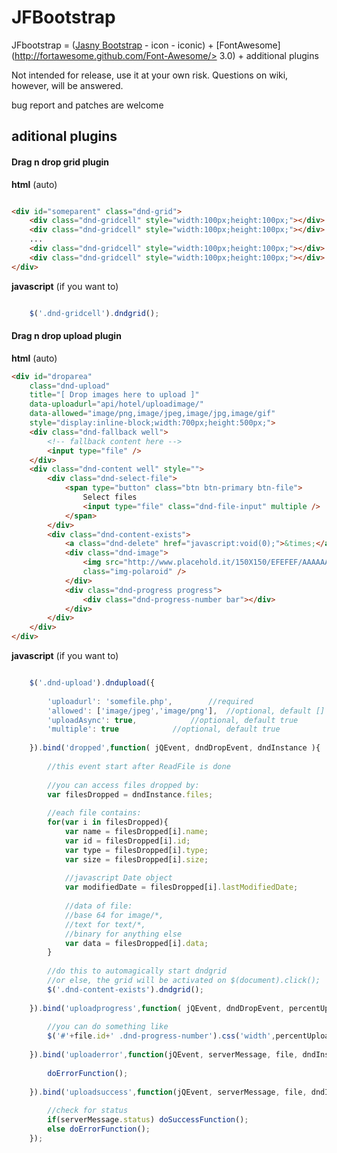 JFBootstrap
===========

JFbootstrap = ([Jasny Bootstrap](http://jasny.github.com/bootstrap/) - icon -  iconic) + [FontAwesome](http://fortawesome.github.com/Font-Awesome/> 3.0) + additional plugins

Not intended for release, use it at your own risk.
Questions on wiki, however, will be answered.

bug report and patches are welcome


<h2>aditional plugins</h2>

<h4>Drag n drop grid plugin</h4>

<b>html</b> (auto)
```html

<div id="someparent" class="dnd-grid">
	<div class="dnd-gridcell" style="width:100px;height:100px;"></div>
	<div class="dnd-gridcell" style="width:100px;height:100px;"></div>
	...
	<div class="dnd-gridcell" style="width:100px;height:100px;"></div>
	<div class="dnd-gridcell" style="width:100px;height:100px;"></div>
</div>


```
<b>javascript</b> (if you want to)

```javascript

	$('.dnd-gridcell').dndgrid();

```

<h4>Drag n drop upload plugin</h4>

<b>html</b> (auto)
```html
<div id="droparea" 
	class="dnd-upload" 
	title="[ Drop images here to upload ]" 
	data-uploadurl="api/hotel/uploadimage/" 
	data-allowed="image/png,image/jpeg,image/jpg,image/gif"  
	style="display:inline-block;width:700px;height:500px;">
	<div class="dnd-fallback well">
		<!-- fallback content here -->
		<input type="file" />
	</div>
	<div class="dnd-content well" style="">
		<div class="dnd-select-file">
			<span type="button" class="btn btn-primary btn-file">
				Select files
				<input type="file" class="dnd-file-input" multiple />
			</span>
		</div>
		<div class="dnd-content-exists">
			<a class="dnd-delete" href="javascript:void(0);">&times;</a>
			<div class="dnd-image">
				<img src="http://www.placehold.it/150X150/EFEFEF/AAAAAA&text=uploading" 
				class="img-polaroid" />
			</div>
			<div class="dnd-progress progress">
				<div class="dnd-progress-number bar"></div>
			</div>
		</div>
	</div>
</div>

```


<b>javascript</b> (if you want to)

```javascript

	$('.dnd-upload').dndupload({
		
		'uploadurl': 'somefile.php', 		//required
		'allowed': ['image/jpeg','image/png'], 	//optional, default [] (all accepted)
		'uploadAsync': true, 			//optional, default true
		'multiple': true 			//optional, default true
		
	}).bind('dropped',function( jQEvent, dndDropEvent, dndInstance ){
		
		//this event start after ReadFile is done
		
		//you can access files dropped by:
		var filesDropped = dndInstance.files;
		
		//each file contains:
		for(var i in filesDropped){
			var name = filesDropped[i].name;
			var id = filesDropped[i].id;
			var type = filesDropped[i].type;
			var size = filesDropped[i].size;
			
			//javascript Date object
			var modifiedDate = filesDropped[i].lastModifiedDate;
			
			//data of file: 
			//base 64 for image/*, 
			//text for text/*, 
			//binary for anything else
			var data = filesDropped[i].data;
		}
		
		//do this to automagically start dndgrid
		//or else, the grid will be activated on $(document).click();
		$('.dnd-content-exists').dndgrid();
		
	}).bind('uploadprogress',function( jQEvent, dndDropEvent, percentUploaded, file, dndInstance ){
		
		//you can do something like
		$('#'+file.id+' .dnd-progress-number').css('width',percentUploaded+'%');
		
	}).bind('uploaderror',function(jQEvent, serverMessage, file, dndInstance){
		
		doErrorFunction();
		
	}).bind('uploadsuccess',function(jQEvent, serverMessage, file, dndInstance){
		
		//check for status
		if(serverMessage.status) doSuccessFunction();
		else doErrorFunction();
	});

```
